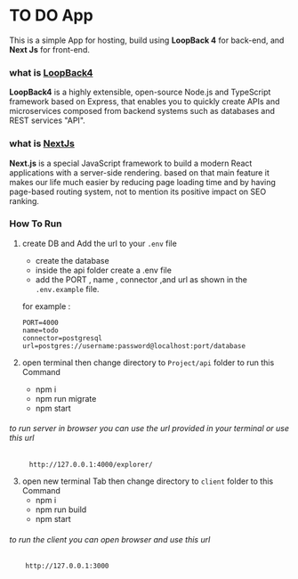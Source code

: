 # TO DO App

This is a simple App for hosting, build using **LoopBack 4** for back-end, and **Next Js** for front-end.

### what is [LoopBack4](https://loopback.io/)
**LoopBack4** is a highly extensible, open-source Node.js and TypeScript framework based on Express, that enables you to quickly create APIs and microservices composed from backend systems such as databases and REST services "API".


### what is [NextJs](https://nextjs.org/)
**Next.js** is a special JavaScript framework to build a modern React applications with a server-side rendering. based on that main feature it makes our life much easier by reducing page loading time and by having page-based routing system, not to mention its positive impact on SEO ranking.

### How To Run
1. create DB and Add the url to your `.env` file
     - create the database 
     - inside the api folder create a .env file 
     - add the PORT , name , connector ,and url as shown in the `.env.example` file.
     
     for example :
   ``` 
   PORT=4000
   name=todo
   connector=postgresql
   url=postgres://username:password@localhost:port/database
   ```
2. open terminal then change directory to `Project/api` folder to run this Command
    - npm i
    - npm run migrate
    - npm start
######    to run server in browser you can use the url provided in your terminal or  use this url

```
     http://127.0.0.1:4000/explorer/
```
3. open new terminal Tab then change directory to `client` folder to this Command
    - npm i
    - npm run build
    - npm start
    
######    to run the client you can  open browser and use this url

```
    http://127.0.0.1:3000    
```
